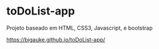 # toDoList-app

Projeto baseado em HTML, CSS3, Javascript, e bootstrap



https://bigauke.github.io/toDoList-app/
